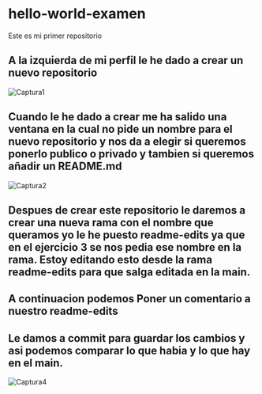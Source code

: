 # hello-world-examen
Este es mi primer repositorio
## A la izquierda de mi perfil le he dado a crear un nuevo repositorio 
![Captura1](https://user-images.githubusercontent.com/91874404/159225255-a0c84c6d-ac9d-4dc5-a0ae-c4b4979dd30a.PNG)
## Cuando le he dado a crear me ha salido una ventana en la cual no pide un nombre para el nuevo repositorio y nos da a elegir si queremos ponerlo publico o privado y tambien si queremos añadir un README.md
![Captura2](https://user-images.githubusercontent.com/91874404/159225512-6920f412-d1bb-4233-bfaf-df2a59eaa8c3.PNG)
## Despues de crear este repositorio le daremos a crear una nueva rama con el nombre que queramos yo le he puesto readme-edits ya que en el ejercicio 3 se nos pedia ese nombre en la rama. Estoy editando esto desde la rama readme-edits para que salga editada en la main.

## A continuacion podemos Poner un comentario a nuestro readme-edits
## Le damos a commit para guardar los cambios y asi podemos comparar lo que habia y lo que hay en el main.
![Captura4](https://user-images.githubusercontent.com/91874404/159226588-7c18a4e4-4ffe-44cd-97ed-a5e7a15b4772.PNG)
